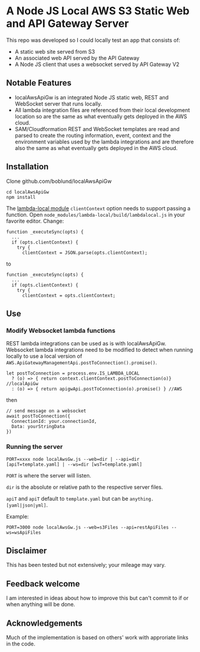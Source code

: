 # A Node JS Local AWS S3 Static Web and API Gateway Server

This repo was developed so I could locally test an app that consists of:
- A static web site served from S3
- An associated web API served by the API Gateway
- A Node JS client that uses a websocket served by API Gateway V2

## Notable Features

- localAwsApiGw is an integrated Node JS static web, REST and WebSocket server that runs locally.
- All lambda integration files are referenced from their local development location so are the same as what eventually gets deployed in the AWS cloud.
- SAM/Cloudformation REST and WebSocket templates are read and parsed to create the routing information, event, context and the environment variables used by the lambda integrations and are therefore also the same as what eventually gets deployed in the AWS cloud.

## Installation

Clone github.com/boblund/localAwsApiGw

```
cd localAwsApiGw
npm install
```

The [lambda-local module](https://www.npmjs.com/package/lambda-local) ```clientContext``` option needs to support passing a function.
Open ```node_modules/lambda-local/build/lambdalocal.js``` in your favorite editor. Change:

```
function _executeSync(opts) {
  ...
  if (opts.clientContext) {
    try {
      clientContext = JSON.parse(opts.clientContext);
```

to

```
function _executeSync(opts) {
  ...
  if (opts.clientContext) {
    try {
      clientContext = opts.clientContext;
```

## Use

### Modify Websocket lambda functions

REST lambda integrations can be used as is with localAwsApiGw. Websocket lambda integrations need to be modified to detect when running locally to use a local version of
```AWS.ApiGatewayManagementApi.postToConnection().promise()```.

```
let postToConnection = process.env.IS_LAMBDA_LOCAL
  ? (o) => { return context.clientContext.postToConnection(o)} //localApiGw
  : (o) => { return apigwApi.postToConnection(o).promise() } //AWS
```

then

```
// send message on a websocket
await postToConnection({
  ConnectionId: your.connectionId,
  Data: yourStringData
})
```

### Running the server

```PORT=xxxx node localAwsGw.js --web=dir | --api=dir [apiT=template.yaml] | --ws=dir [wsT=template.yaml]```

```PORT``` is where the server will listen.

```dir``` is the absolute or relative path to the respective server files.

```apiT``` and ```apiT``` default to ```template.yaml``` but can be ```anything.[yaml|json|yml]```.

Example:

```
PORT=3000 node localAwsGw.js --web=s3Files --api=restApiFiles --ws=wsApiFiles
```

## Disclaimer

This has been tested but not extensively; your mileage may vary.

## Feedback welcome

I am interested in ideas about how to improve this but can't commit to if or when anything will be done.

## Acknowledgements

Much of the implementation is based on others' work with approriate links in the code.
